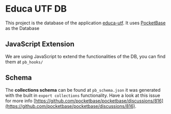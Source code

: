 # Educa UTF DB

This project is the database of the application [educa-utf](https://github.com/ZRafaF/educa-utf). It uses [PocketBase](https://pocketbase.io/) as the Database

## JavaScript Extension

We are using JavaScript to extend the functionalities of the DB, you can find them at `pb_hooks/`

## Schema

The **collections schema** can be found at `pb_schema.json` it was generated with the built in `export collections` functionality. Have a look at this issue for more info [https://github.com/pocketbase/pocketbase/discussions/816](https://github.com/pocketbase/pocketbase/discussions/816).
